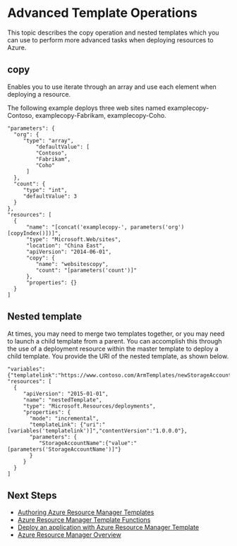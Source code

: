 <properties
   pageTitle="Azure Resource Manager Advanced Template Operations"
   description="Describes how to use nested templates and the copy operation in an Azure Resource Manager template when deploying apps to Azure."
   services="na"
   documentationCenter="na"
   authors="tfitzmac"
   manager="wpickett"
   editor=""/>

<tags
   ms.service="na"
   ms.date="04/28/2015"
   wacn.date=""/>

# Advanced Template Operations

This topic describes the copy operation and nested templates which you can use to perform more advanced tasks when deploying resources to Azure.

## copy

Enables you to use iterate through an array and use each element when deploying a resource.

The following example deploys three web sites named examplecopy-Contoso, examplecopy-Fabrikam, examplecopy-Coho.

    "parameters": {
      "org": {
         "type": "array",
             "defaultValue": [
             "Contoso",
             "Fabrikam",
             "Coho"
          ]
      },
      "count": {
         "type": "int",
         "defaultValue": 3
      }
    },
    "resources": [
      {
          "name": "[concat('examplecopy-', parameters('org')[copyIndex()])]",
          "type": "Microsoft.Web/sites",
          "location": "China East",
          "apiVersion": "2014-06-01",
          "copy": {
             "name": "websitescopy",
             "count": "[parameters('count')]"
          },
          "properties": {}
      }
    ]

## Nested template

At times, you may need to merge two templates together, or you may need to launch a child template from a parent. You can accomplish this through the use of a deployment resource within the master template to deploy a child template. You provide the URI of the nested template, as shown below.

    "variables": {"templatelink":"https://www.contoso.com/ArmTemplates/newStorageAccount.json"},
    "resources": [
      {
         "apiVersion": "2015-01-01",
         "name": "nestedTemplate",
         "type": "Microsoft.Resources/deployments",
         "properties": {
           "mode": "incremental",
           "templateLink": {"uri":"[variables('templatelink')]","contentVersion":"1.0.0.0"},
           "parameters": {
              "StorageAccountName":{"value":"[parameters('StorageAccountName')]"}
           }
         }
      }
    ]

## Next Steps
- [Authoring Azure Resource Manager Templates](resource-group-authoring-templates)
- [Azure Resource Manager Template Functions](resource-group-template-functions)
- [Deploy an application with Azure Resource Manager Template](resource-group-template-deploy)
- [Azure Resource Manager Overview](resource-group-overview)
